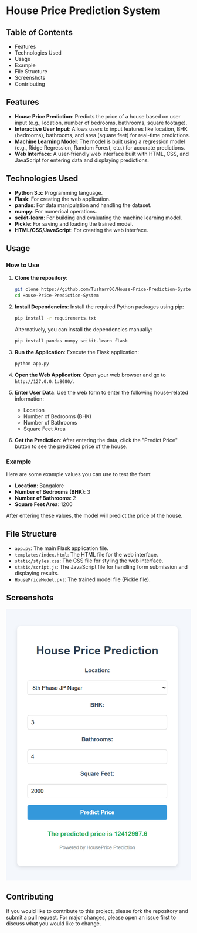 
# House Price Prediction System

## Table of Contents

- Features
- Technologies Used
- Usage
- Example
- File Structure
- Screenshots
- Contributing

## Features

- **House Price Prediction**: Predicts the price of a house based on user input (e.g., location, number of bedrooms, bathrooms, square footage).
- **Interactive User Input**: Allows users to input features like location, BHK (bedrooms), bathrooms, and area (square feet) for real-time predictions.
- **Machine Learning Model**: The model is built using a regression model (e.g., Ridge Regression, Random Forest, etc.) for accurate predictions.
- **Web Interface**: A user-friendly web interface built with HTML, CSS, and JavaScript for entering data and displaying predictions.

## Technologies Used

- **Python 3.x**: Programming language.
- **Flask**: For creating the web application.
- **pandas**: For data manipulation and handling the dataset.
- **numpy**: For numerical operations.
- **scikit-learn**: For building and evaluating the machine learning model.
- **Pickle**: For saving and loading the trained model.
- **HTML/CSS/JavaScript**: For creating the web interface.

## Usage

### How to Use

1. **Clone the repository**:
    ```bash
    git clone https://github.com/Tusharr06/House-Price-Prediction-System.git
    cd House-Price-Prediction-System
    ```

2. **Install Dependencies**:
    Install the required Python packages using pip:
    ```bash
    pip install -r requirements.txt
    ```

    Alternatively, you can install the dependencies manually:
    ```bash
    pip install pandas numpy scikit-learn flask
    ```

3. **Run the Application**:
    Execute the Flask application:
    ```bash
    python app.py
    ```

4. **Open the Web Application**:
    Open your web browser and go to `http://127.0.0.1:8080/`.

5. **Enter User Data**:
    Use the web form to enter the following house-related information:
    - Location
    - Number of Bedrooms (BHK)
    - Number of Bathrooms
    - Square Feet Area

6. **Get the Prediction**:
    After entering the data, click the "Predict Price" button to see the predicted price of the house.

### Example

Here are some example values you can use to test the form:

- **Location**: Bangalore
- **Number of Bedrooms (BHK)**: 3
- **Number of Bathrooms**: 2
- **Square Feet Area**: 1200

After entering these values, the model will predict the price of the house.

## File Structure

- `app.py`: The main Flask application file.
- `templates/index.html`: The HTML file for the web interface.
- `static/styles.css`: The CSS file for styling the web interface.
- `static/script.js`: The JavaScript file for handling form submission and displaying results.
- `HousePriceModel.pkl`: The trained model file (Pickle file).

## Screenshots

![Project Screenshot](pic.png)


## Contributing

If you would like to contribute to this project, please fork the repository and submit a pull request. For major changes, please open an issue first to discuss what you would like to change.

